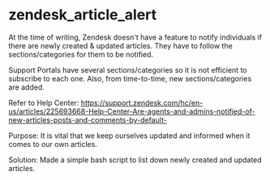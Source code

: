 # zendesk_article_alert
At the time of writing, Zendesk doesn't have a feature to notify individuals if there are newly created &amp; updated articles. They have to follow the sections/categories for them to be notified.

Support Portals have several sections/categories so it is not efficient to subscribe to each one. Also, from time-to-time, new sections/categories are added. 

Refer to Help Center: https://support.zendesk.com/hc/en-us/articles/225693668-Help-Center-Are-agents-and-admins-notified-of-new-articles-posts-and-comments-by-default-


Purpose:
It is vital that we keep ourselves updated and informed when it comes to our own articles. 

Solution:
Made a simple bash script to list down newly created and updated articles.
